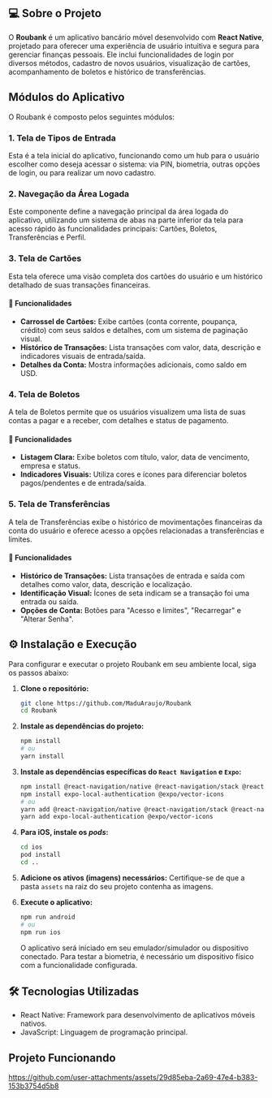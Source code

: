## 💻 Sobre o Projeto

O **Roubank** é um aplicativo bancário móvel desenvolvido com **React Native**, projetado para oferecer uma experiência de usuário intuitiva e segura para gerenciar finanças pessoais. Ele inclui funcionalidades de login por diversos métodos, cadastro de novos usuários, visualização de cartões, acompanhamento de boletos e histórico de transferências.

## Módulos do Aplicativo

O Roubank é composto pelos seguintes módulos:

### 1\. Tela de Tipos de Entrada

Esta é a tela inicial do aplicativo, funcionando como um hub para o usuário escolher como deseja acessar o sistema: via PIN, biometria, outras opções de login, ou para realizar um novo cadastro.

### 2\. Navegação da Área Logada

Este componente define a navegação principal da área logada do aplicativo, utilizando um sistema de abas na parte inferior da tela para acesso rápido às funcionalidades principais: Cartões, Boletos, Transferências e Perfil.

### 3\. Tela de Cartões

Esta tela oferece uma visão completa dos cartões do usuário e um histórico detalhado de suas transações financeiras.

#### 🚀 Funcionalidades

  * **Carrossel de Cartões:** Exibe cartões (conta corrente, poupança, crédito) com seus saldos e detalhes, com um sistema de paginação visual.
  * **Histórico de Transações:** Lista transações com valor, data, descrição e indicadores visuais de entrada/saída.
  * **Detalhes da Conta:** Mostra informações adicionais, como saldo em USD.

### 4\. Tela de Boletos

A tela de Boletos permite que os usuários visualizem uma lista de suas contas a pagar e a receber, com detalhes e status de pagamento.

#### 🚀 Funcionalidades

  * **Listagem Clara:** Exibe boletos com título, valor, data de vencimento, empresa e status.
  * **Indicadores Visuais:** Utiliza cores e ícones para diferenciar boletos pagos/pendentes e de entrada/saída.

### 5\. Tela de Transferências

A tela de Transferências exibe o histórico de movimentações financeiras da conta do usuário e oferece acesso a opções relacionadas a transferências e limites.

#### 🚀 Funcionalidades

  * **Histórico de Transações:** Lista transações de entrada e saída com detalhes como valor, data, descrição e localização.
  * **Identificação Visual:** Ícones de seta indicam se a transação foi uma entrada ou saída.
  * **Opções de Conta:** Botões para "Acesso e limites", "Recarregar" e "Alterar Senha".

## ⚙️ Instalação e Execução

Para configurar e executar o projeto Roubank em seu ambiente local, siga os passos abaixo:

1.  **Clone o repositório:**

    ```bash
    git clone https://github.com/MaduAraujo/Roubank
    cd Roubank
    ```

2.  **Instale as dependências do projeto:**

    ```bash
    npm install
    # ou
    yarn install
    ```

3.  **Instale as dependências específicas do `React Navigation` e `Expo`:**

    ```bash
    npm install @react-navigation/native @react-navigation/stack @react-navigation/bottom-tabs
    npm install expo-local-authentication @expo/vector-icons
    # ou
    yarn add @react-navigation/native @react-navigation/stack @react-navigation/bottom-tabs
    yarn add expo-local-authentication @expo/vector-icons
    ```

4.  **Para iOS, instale os *pods*:**

    ```bash
    cd ios
    pod install
    cd ..
    ```

5.  **Adicione os ativos (imagens) necessários:**
    Certifique-se de que a pasta `assets` na raiz do seu projeto contenha as imagens.

6.  **Execute o aplicativo:**

    ```bash
    npm run android
    # ou
    npm run ios
    ```

    O aplicativo será iniciado em seu emulador/simulador ou dispositivo conectado. Para testar a biometria, é necessário um dispositivo físico com a funcionalidade configurada.

## 🛠️ Tecnologias Utilizadas
- React Native: Framework para desenvolvimento de aplicativos móveis nativos.
- JavaScript: Linguagem de programação principal.

 ## Projeto Funcionando

https://github.com/user-attachments/assets/29d85eba-2a69-47e4-b383-153b3754d5b8



    
